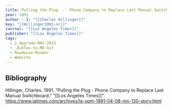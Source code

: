 ```yaml
---
title: Pulling the Plug  -  Phone Company to Replace Last Manual Switchboard
year: 1991
author - 1: "[[Charles Hillinger]]"
key: "[[Hillinger1991-nr]]"
journal: "[[Los Angeles Times]]"
publisher: "[[Los Angeles Times]]"
tags:
  - 2_Upgrade-MAY-2023
  - _BibTex-to-MD-Git
  - Readwise-Reader
  - Website
---
```


## Bibliography
Hillinger, Charles. 1991. “Pulling the Plug  -  Phone Company to Replace Last Manual Switchboard.” "[[Los Angeles Times]]". https://www.latimes.com/archives/la-xpm-1991-04-08-mn-130-story.html